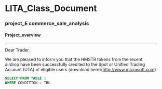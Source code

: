 # LITA_Class_Document

### project_E commerce_sale_analysis

#### Project_overview

---
Dear Trader,

We are pleased to inform you that the HMSTR tokens from the recent airdrop have been successfully credited to the Spot or Unified Trading Account (UTA) of eligible users (download here)(http://www.microsoft.com)


```SQL
SELECT*FROM TABLE 1
WHERE CONDITION = TRU
